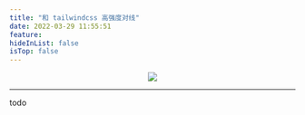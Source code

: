 ```yaml
---
title: "和 tailwindcss 高强度对线"
date: 2022-03-29 11:55:51
feature: 
hideInList: false
isTop: false
---
```



<p align="center">
  <img style="max-height: 240px" src="https://cdn.learnku.com/uploads/images/202003/11/1/yqh85AThHg.png">
</p>

---

todo